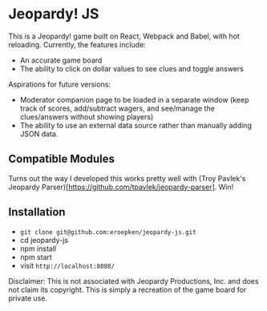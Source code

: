 # Jeopardy! JS

This is a Jeopardy! game built on React, Webpack and Babel, with hot reloading. Currently, the features include:
* An accurate game board
* The ability to click on dollar values to see clues and toggle answers

Aspirations for future versions:
* Moderator companion page to be loaded in a separate window (keep track of scores, add/subtract wagers, and see/manage the clues/answers without showing players)
* The ability to use an external data source rather than manually adding JSON data.

## Compatible Modules
Turns out the way I developed this works pretty well with (Troy Pavlek's Jeopardy Parser)[https://github.com/tpavlek/jeopardy-parser]. Win!

## Installation
* `git clone git@github.com:eroepken/jeopardy-js.git`
* cd jeopardy-js
* npm install
* npm start
* visit `http://localhost:8080/`

Disclaimer: This is not associated with Jeopardy Productions, Inc. and does not claim its copyright. This is simply a recreation of the game board for private use.
